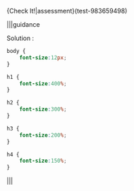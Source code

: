 {Check It!|assessment}(test-983659498)

|||guidance

Solution : 

```css
body {
    font-size:12px;
}

h1 {
    font-size:400%;
}

h2 {
    font-size:300%;
}

h3 {
    font-size:200%;
}

h4 {
    font-size:150%;
}
```

|||
